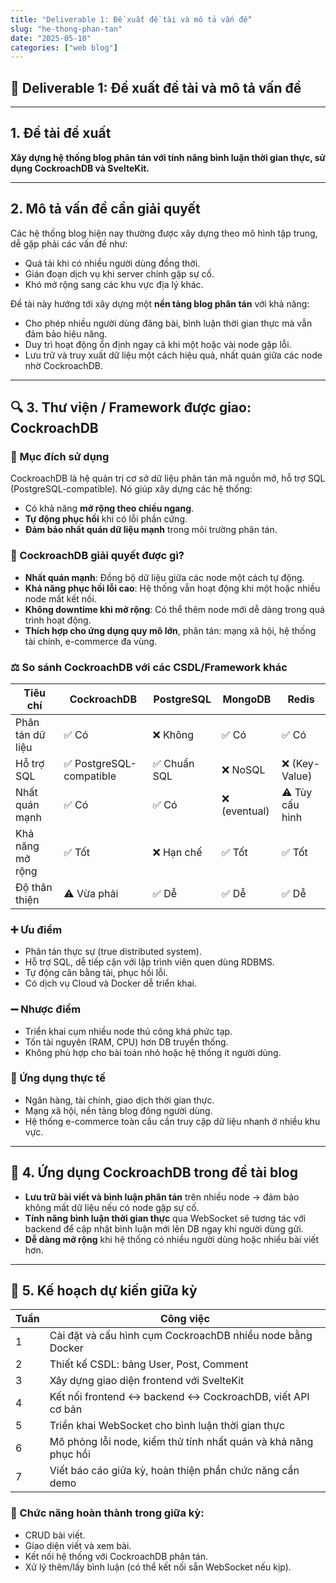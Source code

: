 ```yaml
---
title: "Deliverable 1: Đề xuất đề tài và mô tả vấn đề"
slug: "he-thong-phan-tan"
date: "2025-05-10"
categories: ["web blog"]
---
```


## 📄 Deliverable 1: Đề xuất đề tài và mô tả vấn đề

---

##  1. Đề tài đề xuất

**Xây dựng hệ thống blog phân tán với tính năng bình luận thời gian thực, sử dụng CockroachDB và SvelteKit.**

---

##  2. Mô tả vấn đề cần giải quyết

Các hệ thống blog hiện nay thường được xây dựng theo mô hình tập trung, dễ gặp phải các vấn đề như:

- Quá tải khi có nhiều người dùng đồng thời.
- Gián đoạn dịch vụ khi server chính gặp sự cố.
- Khó mở rộng sang các khu vực địa lý khác.

Đề tài này hướng tới xây dựng một **nền tảng blog phân tán** với khả năng:

- Cho phép nhiều người dùng đăng bài, bình luận thời gian thực mà vẫn đảm bảo hiệu năng.
- Duy trì hoạt động ổn định ngay cả khi một hoặc vài node gặp lỗi.
- Lưu trữ và truy xuất dữ liệu một cách hiệu quả, nhất quán giữa các node nhờ CockroachDB.

---

## 🔍 3. Thư viện / Framework được giao: CockroachDB

### 🎯 Mục đích sử dụng

CockroachDB là hệ quản trị cơ sở dữ liệu phân tán mã nguồn mở, hỗ trợ SQL (PostgreSQL-compatible). Nó giúp xây dựng các hệ thống:

- Có khả năng **mở rộng theo chiều ngang**.
- **Tự động phục hồi** khi có lỗi phần cứng.
- **Đảm bảo nhất quán dữ liệu mạnh** trong môi trường phân tán.

### 🧠 CockroachDB giải quyết được gì?

- **Nhất quán mạnh**: Đồng bộ dữ liệu giữa các node một cách tự động.
- **Khả năng phục hồi lỗi cao**: Hệ thống vẫn hoạt động khi một hoặc nhiều node mất kết nối.
- **Không downtime khi mở rộng**: Có thể thêm node mới dễ dàng trong quá trình hoạt động.
- **Thích hợp cho ứng dụng quy mô lớn**, phân tán: mạng xã hội, hệ thống tài chính, e-commerce đa vùng.

### ⚖️ So sánh CockroachDB với các CSDL/Framework khác

| Tiêu chí              | CockroachDB             | PostgreSQL           | MongoDB              | Redis              |
|-----------------------|--------------------------|-----------------------|-----------------------|--------------------|
| Phân tán dữ liệu      | ✅ Có                    | ❌ Không              | ✅ Có                 | ✅ Có              |
| Hỗ trợ SQL            | ✅ PostgreSQL-compatible | ✅ Chuẩn SQL          | ❌ NoSQL             | ❌ (Key-Value)     |
| Nhất quán mạnh        | ✅ Có                    | ✅ Có                 | ❌ (eventual)        | ⚠️ Tùy cấu hình    |
| Khả năng mở rộng      | ✅ Tốt                   | ❌ Hạn chế            | ✅ Tốt                | ✅ Tốt             |
| Độ thân thiện         | ⚠️ Vừa phải              | ✅ Dễ                 | ✅ Dễ                | ✅ Dễ              |

### ➕ Ưu điểm

- Phân tán thực sự (true distributed system).
- Hỗ trợ SQL, dễ tiếp cận với lập trình viên quen dùng RDBMS.
- Tự động cân bằng tải, phục hồi lỗi.
- Có dịch vụ Cloud và Docker dễ triển khai.

### ➖ Nhược điểm

- Triển khai cụm nhiều node thủ công khá phức tạp.
- Tốn tài nguyên (RAM, CPU) hơn DB truyền thống.
- Không phù hợp cho bài toán nhỏ hoặc hệ thống ít người dùng.

### 🚀 Ứng dụng thực tế

- Ngân hàng, tài chính, giao dịch thời gian thực.
- Mạng xã hội, nền tảng blog đông người dùng.
- Hệ thống e-commerce toàn cầu cần truy cập dữ liệu nhanh ở nhiều khu vực.

---

## 🧩 4. Ứng dụng CockroachDB trong đề tài blog

- **Lưu trữ bài viết và bình luận phân tán** trên nhiều node → đảm bảo không mất dữ liệu nếu có node gặp sự cố.
- **Tính năng bình luận thời gian thực** qua WebSocket sẽ tương tác với backend để cập nhật bình luận mới lên DB ngay khi người dùng gửi.
- **Dễ dàng mở rộng** khi hệ thống có nhiều người dùng hoặc nhiều bài viết hơn.

---

## 📆 5. Kế hoạch dự kiến giữa kỳ

| Tuần | Công việc                                                                 |
|------|---------------------------------------------------------------------------|
| 1    | Cài đặt và cấu hình cụm CockroachDB nhiều node bằng Docker               |
| 2    | Thiết kế CSDL: bảng User, Post, Comment                                  |
| 3    | Xây dựng giao diện frontend với SvelteKit                                |
| 4    | Kết nối frontend ↔ backend ↔ CockroachDB, viết API cơ bản                |
| 5    | Triển khai WebSocket cho bình luận thời gian thực                        |
| 6    | Mô phỏng lỗi node, kiểm thử tính nhất quán và khả năng phục hồi          |
| 7    | Viết báo cáo giữa kỳ, hoàn thiện phần chức năng cần demo                 |

### 🎯 Chức năng hoàn thành trong giữa kỳ:

- CRUD bài viết.
- Giao diện viết và xem bài.
- Kết nối hệ thống với CockroachDB phân tán.
- Xử lý thêm/lấy bình luận (có thể kết nối sẵn WebSocket nếu kịp).
